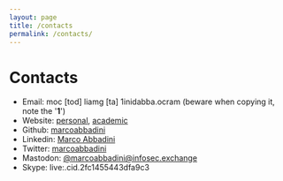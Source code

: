 ```yaml
---
layout: page
title: /contacts
permalink: /contacts/
---
```

# Contacts

- Email: <span class="baddirection">moc [tod] liamg [ta] 1inidabba.ocram</span> (beware when copying it, note the '**1**')
- Website: [personal](https://marcoabbadini.github.io), [academic](https://cs.unibg.it/abbadini)
- Github: [marcoabbadini](https://github.com/marcoabbadini)
- Linkedin: [Marco Abbadini](https://www.linkedin.com/in/marco-abbadini-998524245)
- Twitter: [marcoabbadini](https://twitter.com/marcoabbadini)
- Mastodon: [@marcoabbadini@infosec.exchange](https://infosec.exchange/@marcoabbadini)
- Skype: live:.cid.2fc1455443dfa9c3
